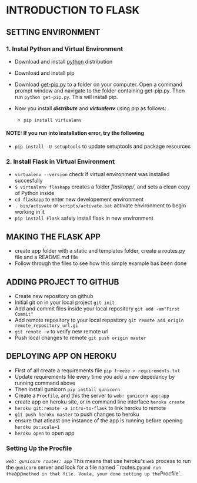 # INTRODUCTION TO FLASK

## SETTING ENVIRONMENT

### 1. Instal Python and Virtual Environment

* Download and install [python](https://www.python.org/downloads/) distribution
* Download and install pip
* Download [get-pip.py](https://bootstrap.pypa.io/get-pip.py) to a folder on your computer. Open a command prompt window and navigate to the folder containing get-pip.py. Then run `python get-pip.py`. This will install pip.
* Now you install **_distribute_** and _**virtualenv**_ using pip as follows:

  * `pip install virtualenv`

#### NOTE: If you run into installation error, try the following

* `pip install -U setuptools` to update setuptools and package resources

### 2. Install Flask in Virtual Environment

* `virtualenv --version` check if virtual environment was installed succesfully
* `$ virtualenv flaskapp` creates a folder _flaskapp/_, and sets a clean copy of Python inside
* `cd flaskapp` to enter new developement environment
* `. bin/activate` or `scripts/activate.bat` activate environment to begin working in it
* `pip install Flask` safely install flask in new environment

## MAKING THE FLASK APP

* create app folder with a static and templates folder, create a routes.py file and a README.md file
* Follow through the files to see how this simple example has been done

## ADDING PROJECT TO GITHUB

* Create new repository on github
* Initial git on in your local project `git init`
* Add and commit files inside your local repository `git add -am"First Commit"`
* Add remote repository to your local repository `git remote add origin remote_repository_url.gi`
* `git remote -v` to verify new remote url
* Push local changes to remote `git push origin master`

## DEPLOYING APP ON HEROKU

* First of all create a requirements file `pip freeze > requirements.txt`
* Update requirements file every time you add a new depedancy by running command above
* Then install gunicorn `pip install gunicorn`
* Create a `Procfile`, and this the server to `web: gunicorn app:app`
* create app on heroku site, or in command line interface `heroku create`
* `heroku git:remote -a intro-to-flask` to link heroku to remote
* `git push heroku master` to push changes to heroku
* ensure that atleast one instance of the app is running before opening `heroku ps:scale=1`
* `heroku open` to open app

### Setting Up the Procfile

*`web: gunicorn routes: app`* This means that use heroku's `web` process to run the `gunicorn` server and look for a file named ``routes.py` and run the `app` method in that file. Voula, your done setting up the `Procfile`.